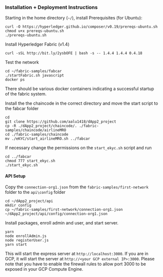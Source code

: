 ### Installation + Deployment Instructions
Starting in the home directory (`~/`), install Prerequisites (for Ubuntu):
```
curl -O https://hyperledger.github.io/composer/v0.19/prereqs-ubuntu.sh
chmod u+x prereqs-ubuntu.sh
./prereqs-ubuntu.sh
```

Install Hyperledger Fabric (v1.4)
```
curl -sSL http://bit.ly/2ysbOFE | bash -s -- 1.4.4 1.4.4 0.4.18
```

Test the network
```
cd ~/fabric-samples/fabcar
./startFabric.sh javascript
docker ps
```
There should be various docker containers indicating a successful startup of the fabric system.

Install the the chaincode in the correct directory and move the start script to the fabcar folder
```
cd
git clone https://github.com/aalu1418/dApp2_project
cp -R ./dApp2_project/chaincode/. ./fabric-samples/chaincode/airlineMRO
cd ./fabric-samples/chaincode
mv ./eKYC/start_airlineMRO.sh ../fabcar
```
If necessary change the permissions on the `start_ekyc.sh` script and run
```
cd ../fabcar
chmod 777 start_ekyc.sh
./start_ekyc.sh
```

#### API Setup
Copy the `connection-org1.json` from the `fabric-samples/first-network` folder to the `api\config` folder
```
cd ~/dApp2_project/api
mkdir config
cp ~/fabric-samples/first-network/connection-org1.json ~/dApp2_project/api/config/connection-org1.json
```
Install packages, enroll admin and user, and start server.
```
yarn
node enrollAdmin.js
node registerUser.js
yarn start
```
This will start the express server at `http://localhost:3000`. If you are in GCP, it will start the server at `http://<your GCP external IP>:3000`. Please note that you have to enable the firewall rules to allow port 3000 to be exposed in your GCP Compute Engine.

